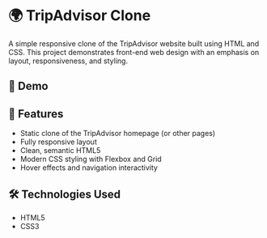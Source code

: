 # 🌍 TripAdvisor Clone

A simple responsive clone of the TripAdvisor website built using HTML and CSS. This project demonstrates front-end web design with an emphasis on layout, responsiveness, and styling.

## 📸 Demo



## 🚀 Features

- Static clone of the TripAdvisor homepage (or other pages)
- Fully responsive layout
- Clean, semantic HTML5
- Modern CSS styling with Flexbox and Grid
- Hover effects and navigation interactivity

## 🛠️ Technologies Used

- HTML5
- CSS3
